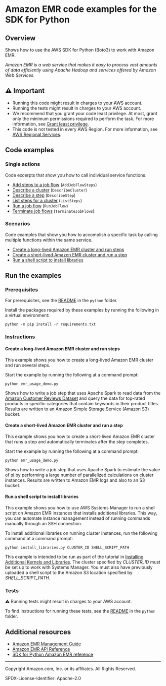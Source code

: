 <!--Generated by WRITEME on 2023-03-28 00:22:57.100215 (UTC)-->
# Amazon EMR code examples for the SDK for Python

## Overview

Shows how to use the AWS SDK for Python (Boto3) to work with Amazon EMR.

<!--custom.overview.start-->
<!--custom.overview.end-->

*Amazon EMR is a web service that makes it easy to process vast amounts of data efficiently using Apache Hadoop and services offered by Amazon Web Services.*

## ⚠ Important

* Running this code might result in charges to your AWS account.
* Running the tests might result in charges to your AWS account.
* We recommend that you grant your code least privilege. At most, grant only the minimum permissions required to perform the task. For more information, see [Grant least privilege](https://docs.aws.amazon.com/IAM/latest/UserGuide/best-practices.html#grant-least-privilege).
* This code is not tested in every AWS Region. For more information, see [AWS Regional Services](https://aws.amazon.com/about-aws/global-infrastructure/regional-product-services).

<!--custom.important.start-->
<!--custom.important.end-->

## Code examples
### Single actions

Code excerpts that show you how to call individual service functions.

* [Add steps to a job flow](emr_basics.py#L128) (`AddJobFlowSteps`)
* [Describe a cluster](emr_basics.py#L89) (`DescribeCluster`)
* [Describe a step](emr_basics.py#L185) (`DescribeStep`)
* [List steps for a cluster](emr_basics.py#L163) (`ListSteps`)
* [Run a job flow](emr_basics.py#L18) (`RunJobFlow`)
* [Terminate job flows](emr_basics.py#L110) (`TerminateJobFlows`)

### Scenarios

Code examples that show you how to accomplish a specific task by calling multiple
functions within the same service.

* [Create a long-lived Amazon EMR cluster and run steps](emr_usage_demo.py) 
* [Create a short-lived Amazon EMR cluster and run a step](emr_usage_demo.py) 
* [Run a shell script to install libraries](install_libraries.py) 

## Run the examples

### Prerequisites


For prerequisites, see the [README](../../README.md#Prerequisites) in the `python` folder.


Install the packages required by these examples by running the following in a virtual environment:

```
python -m pip install -r requirements.txt
```


<!--custom.prerequisites.start-->
<!--custom.prerequisites.end-->

### Instructions


<!--custom.instructions.start-->
<!--custom.instructions.end-->


#### Create a long-lived Amazon EMR cluster and run steps

This example shows you how to create a long-lived Amazon EMR cluster and run several steps.


Start the example by running the following at a command prompt:

```
python emr_usage_demo.py
```

<!--custom.scenarios.emr_Scenario_LongLivedEmrCluster.start-->
Shows how to write a job step that uses Apache Spark to read data from the
[Amazon Customer Reviews Dataset](https://s3.amazonaws.com/amazon-reviews-pds/readme.html)
and query the data for top-rated products in specific categories that contain 
keywords in their product titles. Results are written to an Amazon Simple Storage 
Service (Amazon S3) bucket.
<!--custom.scenarios.emr_Scenario_LongLivedEmrCluster.end-->

#### Create a short-lived Amazon EMR cluster and run a step

This example shows you how to create a short-lived Amazon EMR cluster that runs a step and automatically terminates after the step completes.


Start the example by running the following at a command prompt:

```
python emr_usage_demo.py
```

<!--custom.scenarios.emr_Scenario_ShortLivedEmrCluster.start-->
Shows how to write a job step that uses Apache Spark to estimate the value of pi by 
performing a large number of parallelized calculations on cluster instances. Results
are written to Amazon EMR logs and also to an S3 bucket. 
<!--custom.scenarios.emr_Scenario_ShortLivedEmrCluster.end-->

#### Run a shell script to install libraries

This example shows you how to use AWS Systems Manager to run a shell script on Amazon EMR instances that installs additional libraries. This way, you can automate instance management instead of running commands manually through an SSH connection.

<!--custom.scenarios.emr_Usage_InstallLibrariesWithSsm.start-->
To install additional libraries on running cluster instances, run the following
command at a command prompt:

```
python install_libraries.py CLUSTER_ID SHELL_SCRIPT_PATH
``` 

This example is intended to be run as part of the tutorial in 
[Installing Additional Kernels and Libraries](https://docs.aws.amazon.com/emr/latest/ReleaseGuide/emr-jupyterhub-install-kernels-libs.html). 
The cluster specified by *CLUSTER_ID* must be set up to work with
Systems Manager. You must also have previously uploaded a shell script
to the Amazon S3 location specified by *SHELL_SCRIPT_PATH*. 
<!--custom.scenarios.emr_Usage_InstallLibrariesWithSsm.end-->

### Tests

⚠ Running tests might result in charges to your AWS account.


To find instructions for running these tests, see the [README](../../README.md#Tests)
in the `python` folder.



<!--custom.tests.start-->
<!--custom.tests.end-->

## Additional resources

* [Amazon EMR Management Guide](https://docs.aws.amazon.com/emr/latest/ManagementGuide/emr-what-is-emr.html)
* [Amazon EMR API Reference](https://docs.aws.amazon.com/emr/latest/APIReference/Welcome.html)
* [SDK for Python Amazon EMR reference](https://boto3.amazonaws.com/v1/documentation/api/latest/reference/services/emr.html)

<!--custom.resources.start-->
<!--custom.resources.end-->

---

Copyright Amazon.com, Inc. or its affiliates. All Rights Reserved.

SPDX-License-Identifier: Apache-2.0